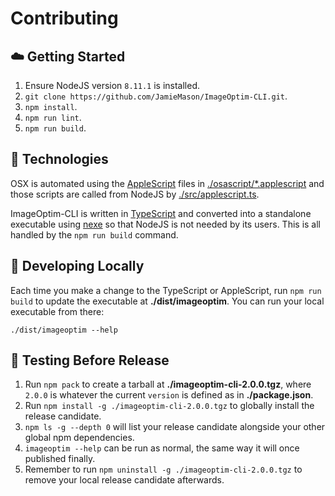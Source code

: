 # Contributing

## :cloud: Getting Started

1.  Ensure NodeJS version `8.11.1` is installed.
1.  `git clone https://github.com/JamieMason/ImageOptim-CLI.git`.
1.  `npm install`.
1.  `npm run lint`.
1.  `npm run build`.

## :wrench: Technologies

OSX is automated using the [AppleScript][applescript] files in
[./osascript/\*.applescript][osascript] and those scripts are called from NodeJS by
[./src/applescript.ts][applescript.ts].

ImageOptim-CLI is written in [TypeScript][typescript] and converted into a standalone executable
using [nexe] so that NodeJS is not needed by its users. This is all handled by the `npm run build`
command.

## :construction: Developing Locally

Each time you make a change to the TypeScript or AppleScript, run `npm run build` to update the
executable at **./dist/imageoptim**. You can run your local executable from there:

```
./dist/imageoptim --help
```

## :microscope: Testing Before Release

1.  Run `npm pack` to create a tarball at **./imageoptim-cli-2.0.0.tgz**, where `2.0.0` is whatever
    the current `version` is defined as in **./package.json**.
1.  Run `npm install -g ./imageoptim-cli-2.0.0.tgz` to globally install the release candidate.
1.  `npm ls -g --depth 0` will list your release candidate alongside your other global npm
    dependencies.
1.  `imageoptim --help` can be run as normal, the same way it will once published finally.
1.  Remember to run `npm uninstall -g ./imageoptim-cli-2.0.0.tgz` to remove your local release
    candidate afterwards.

<!-- links -->

[applescript.ts]: https://github.com/JamieMason/ImageOptim-CLI/tree/master/src/applescript.ts
[applescript]:
  https://developer.apple.com/library/content/documentation/AppleScript/Conceptual/AppleScriptLangGuide/introduction/ASLR_intro.html
[nexe]: https://github.com/nexe/nexe
[osascript]: https://github.com/JamieMason/ImageOptim-CLI/tree/master/osascript
[typescript]: https://www.typescriptlang.org/
